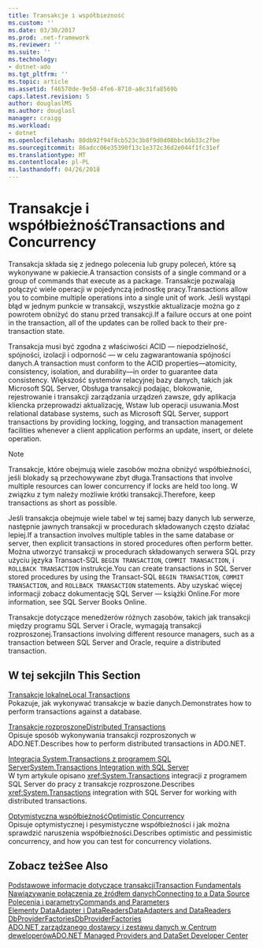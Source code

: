 ```yaml
---
title: Transakcje i współbieżność
ms.custom: ''
ms.date: 03/30/2017
ms.prod: .net-framework
ms.reviewer: ''
ms.suite: ''
ms.technology:
- dotnet-ado
ms.tgt_pltfrm: ''
ms.topic: article
ms.assetid: f46570de-9e50-4fe6-8710-a8c31fa8569b
caps.latest.revision: 5
author: douglaslMS
ms.author: douglasl
manager: craigg
ms.workload:
- dotnet
ms.openlocfilehash: 80db92f94f8cb523c3b8f9d0d08bbcb6b33c2fbe
ms.sourcegitcommit: 86adcc06e35390f13c1e372c36d2e044f1fc31ef
ms.translationtype: MT
ms.contentlocale: pl-PL
ms.lasthandoff: 04/26/2018
---
```

# <a name="transactions-and-concurrency"></a><span data-ttu-id="90ee9-102">Transakcje i współbieżność</span><span class="sxs-lookup"><span data-stu-id="90ee9-102">Transactions and Concurrency</span></span>
<span data-ttu-id="90ee9-103">Transakcja składa się z jednego polecenia lub grupy poleceń, które są wykonywane w pakiecie.</span><span class="sxs-lookup"><span data-stu-id="90ee9-103">A transaction consists of a single command or a group of commands that execute as a package.</span></span> <span data-ttu-id="90ee9-104">Transakcje pozwalają połączyć wiele operacji w pojedynczą jednostkę pracy.</span><span class="sxs-lookup"><span data-stu-id="90ee9-104">Transactions allow you to combine multiple operations into a single unit of work.</span></span> <span data-ttu-id="90ee9-105">Jeśli wystąpi błąd w jednym punkcie w transakcji, wszystkie aktualizacje można go z powrotem obniżyć do stanu przed transakcji.</span><span class="sxs-lookup"><span data-stu-id="90ee9-105">If a failure occurs at one point in the transaction, all of the updates can be rolled back to their pre-transaction state.</span></span>  
  
 <span data-ttu-id="90ee9-106">Transakcja musi być zgodna z właściwości ACID — niepodzielność, spójności, izolacji i odporność — w celu zagwarantowania spójności danych.</span><span class="sxs-lookup"><span data-stu-id="90ee9-106">A transaction must conform to the ACID properties—atomicity, consistency, isolation, and durability—in order to guarantee data consistency.</span></span> <span data-ttu-id="90ee9-107">Większość systemów relacyjnej bazy danych, takich jak Microsoft SQL Server, Obsługa transakcji podając, blokowanie, rejestrowanie i transakcji zarządzania urządzeń zawsze, gdy aplikacja kliencka przeprowadzi aktualizację, Wstaw lub operacji usuwania.</span><span class="sxs-lookup"><span data-stu-id="90ee9-107">Most relational database systems, such as Microsoft SQL Server, support transactions by providing locking, logging, and transaction management facilities whenever a client application performs an update, insert, or delete operation.</span></span>  
  
> [!NOTE]
>  <span data-ttu-id="90ee9-108">Transakcje, które obejmują wiele zasobów można obniżyć współbieżności, jeśli blokady są przechowywane zbyt długa.</span><span class="sxs-lookup"><span data-stu-id="90ee9-108">Transactions that involve multiple resources can lower concurrency if locks are held too long.</span></span> <span data-ttu-id="90ee9-109">W związku z tym należy możliwie krótki transakcji.</span><span class="sxs-lookup"><span data-stu-id="90ee9-109">Therefore, keep transactions as short as possible.</span></span>  
  
 <span data-ttu-id="90ee9-110">Jeśli transakcja obejmuje wiele tabel w tej samej bazy danych lub serwerze, następnie jawnych transakcji w procedurach składowanych często działać lepiej.</span><span class="sxs-lookup"><span data-stu-id="90ee9-110">If a transaction involves multiple tables in the same database or server, then explicit transactions in stored procedures often perform better.</span></span> <span data-ttu-id="90ee9-111">Można utworzyć transakcji w procedurach składowanych serwera SQL przy użyciu języka Transact-SQL `BEGIN TRANSACTION`, `COMMIT TRANSACTION`, i `ROLLBACK TRANSACTION` instrukcje.</span><span class="sxs-lookup"><span data-stu-id="90ee9-111">You can create transactions in SQL Server stored procedures by using the Transact-SQL `BEGIN TRANSACTION`, `COMMIT TRANSACTION`, and `ROLLBACK TRANSACTION` statements.</span></span> <span data-ttu-id="90ee9-112">Aby uzyskać więcej informacji zobacz dokumentację SQL Server — książki Online.</span><span class="sxs-lookup"><span data-stu-id="90ee9-112">For more information, see SQL Server Books Online.</span></span>  
  
 <span data-ttu-id="90ee9-113">Transakcje dotyczące menedżerów różnych zasobów, takich jak transakcji między programu SQL Server i Oracle, wymagają transakcji rozproszonej.</span><span class="sxs-lookup"><span data-stu-id="90ee9-113">Transactions involving different resource managers, such as a transaction between SQL Server and Oracle, require a distributed transaction.</span></span>  
  
## <a name="in-this-section"></a><span data-ttu-id="90ee9-114">W tej sekcji</span><span class="sxs-lookup"><span data-stu-id="90ee9-114">In This Section</span></span>  
 [<span data-ttu-id="90ee9-115">Transakcje lokalne</span><span class="sxs-lookup"><span data-stu-id="90ee9-115">Local Transactions</span></span>](../../../../docs/framework/data/adonet/local-transactions.md)  
 <span data-ttu-id="90ee9-116">Pokazuje, jak wykonywać transakcje w bazie danych.</span><span class="sxs-lookup"><span data-stu-id="90ee9-116">Demonstrates how to perform transactions against a database.</span></span>  
  
 [<span data-ttu-id="90ee9-117">Transakcje rozproszone</span><span class="sxs-lookup"><span data-stu-id="90ee9-117">Distributed Transactions</span></span>](../../../../docs/framework/data/adonet/distributed-transactions.md)  
 <span data-ttu-id="90ee9-118">Opisuje sposób wykonywania transakcji rozproszonych w ADO.NET.</span><span class="sxs-lookup"><span data-stu-id="90ee9-118">Describes how to perform distributed transactions in ADO.NET.</span></span>  
  
 [<span data-ttu-id="90ee9-119">Integracja System.Transactions z programem SQL Server</span><span class="sxs-lookup"><span data-stu-id="90ee9-119">System.Transactions Integration with SQL Server</span></span>](../../../../docs/framework/data/adonet/system-transactions-integration-with-sql-server.md)  
 <span data-ttu-id="90ee9-120">W tym artykule opisano <xref:System.Transactions> integracji z programem SQL Server do pracy z transakcje rozproszone.</span><span class="sxs-lookup"><span data-stu-id="90ee9-120">Describes <xref:System.Transactions> integration with SQL Server for working with distributed transactions.</span></span>  
  
 [<span data-ttu-id="90ee9-121">Optymistyczna współbieżność</span><span class="sxs-lookup"><span data-stu-id="90ee9-121">Optimistic Concurrency</span></span>](../../../../docs/framework/data/adonet/optimistic-concurrency.md)  
 <span data-ttu-id="90ee9-122">Opisuje optymistycznej i pesymistyczne współbieżności i jak można sprawdzić naruszenia współbieżności.</span><span class="sxs-lookup"><span data-stu-id="90ee9-122">Describes optimistic and pessimistic concurrency, and how you can test for concurrency violations.</span></span>  
  
## <a name="see-also"></a><span data-ttu-id="90ee9-123">Zobacz też</span><span class="sxs-lookup"><span data-stu-id="90ee9-123">See Also</span></span>  
 [<span data-ttu-id="90ee9-124">Podstawowe informacje dotyczące transakcji</span><span class="sxs-lookup"><span data-stu-id="90ee9-124">Transaction Fundamentals</span></span>](../../../../docs/framework/data/transactions/transaction-fundamentals.md)  
 [<span data-ttu-id="90ee9-125">Nawiązywanie połączenia ze źródłem danych</span><span class="sxs-lookup"><span data-stu-id="90ee9-125">Connecting to a Data Source</span></span>](../../../../docs/framework/data/adonet/connecting-to-a-data-source.md)  
 [<span data-ttu-id="90ee9-126">Polecenia i parametry</span><span class="sxs-lookup"><span data-stu-id="90ee9-126">Commands and Parameters</span></span>](../../../../docs/framework/data/adonet/commands-and-parameters.md)  
 [<span data-ttu-id="90ee9-127">Elementy DataAdapter i DataReaders</span><span class="sxs-lookup"><span data-stu-id="90ee9-127">DataAdapters and DataReaders</span></span>](../../../../docs/framework/data/adonet/dataadapters-and-datareaders.md)  
 [<span data-ttu-id="90ee9-128">DbProviderFactories</span><span class="sxs-lookup"><span data-stu-id="90ee9-128">DbProviderFactories</span></span>](../../../../docs/framework/data/adonet/dbproviderfactories.md)  
 [<span data-ttu-id="90ee9-129">ADO.NET zarządzanego dostawcy i zestawu danych w Centrum deweloperów</span><span class="sxs-lookup"><span data-stu-id="90ee9-129">ADO.NET Managed Providers and DataSet Developer Center</span></span>](http://go.microsoft.com/fwlink/?LinkId=217917)
